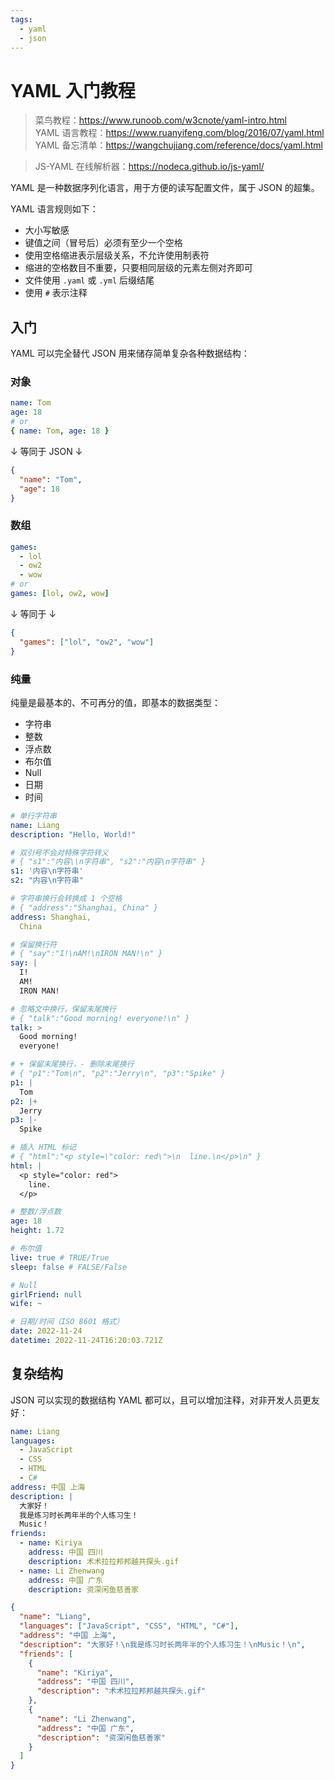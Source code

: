 ```yaml
---
tags:
  - yaml
  - json
---
```


# YAML 入门教程

> 菜鸟教程：https://www.runoob.com/w3cnote/yaml-intro.html  
> YAML 语言教程：https://www.ruanyifeng.com/blog/2016/07/yaml.html  
> YAML 备忘清单：https://wangchujiang.com/reference/docs/yaml.html

> JS-YAML 在线解析器：https://nodeca.github.io/js-yaml/

YAML 是一种数据序列化语言，用于方便的读写配置文件，属于 JSON 的超集。

YAML 语言规则如下：

- 大小写敏感
- 键值之间（冒号后）必须有至少一个空格
- 使用空格缩进表示层级关系，不允许使用制表符
- 缩进的空格数目不重要，只要相同层级的元素左侧对齐即可
- 文件使用 `.yaml` 或 `.yml` 后缀结尾
- 使用 `#` 表示注释

## 入门

YAML 可以完全替代 JSON 用来储存简单复杂各种数据结构：

### 对象

```yaml
name: Tom
age: 18
# or
{ name: Tom, age: 18 }
```

↓ 等同于 JSON ↓

```json
{
  "name": "Tom",
  "age": 18
}
```

### 数组

```yaml
games:
  - lol
  - ow2
  - wow
# or
games: [lol, ow2, wow]
```

↓ 等同于 ↓

```json
{
  "games": ["lol", "ow2", "wow"]
}
```

### 纯量

纯量是最基本的、不可再分的值，即基本的数据类型：

- 字符串
- 整数
- 浮点数
- 布尔值
- Null
- 日期
- 时间

```yaml
# 单行字符串
name: Liang
description: "Hello, World!"

# 双引号不会对特殊字符转义
# { "s1":"内容\\n字符串", "s2":"内容\n字符串" }
s1: '内容\n字符串'
s2: "内容\n字符串"

# 字符串换行会转换成 1 个空格
# { "address":"Shanghai, China" }
address: Shanghai,
  China
```

```yaml
# 保留换行符
# { "say":"I!\nAM!\nIRON MAN!\n" }
say: |
  I!
  AM!
  IRON MAN!

# 忽略文中换行，保留末尾换行
# { "talk":"Good morning! everyone!\n" }
talk: >
  Good morning!
  everyone!

# + 保留末尾换行，- 删除末尾换行
# { "p1":"Tom\n", "p2":"Jerry\n", "p3":"Spike" }
p1: |
  Tom
p2: |+
  Jerry
p3: |-
  Spike

# 插入 HTML 标记
# { "html":"<p style=\"color: red\">\n  line.\n</p>\n" }
html: |
  <p style="color: red">
    line.
  </p>
```

```yaml
# 整数/浮点数
age: 18
height: 1.72

# 布尔值
live: true # TRUE/True
sleep: false # FALSE/False

# Null
girlFriend: null
wife: ~

# 日期/时间（ISO 8601 格式）
date: 2022-11-24
datetime: 2022-11-24T16:20:03.721Z
```

## 复杂结构

JSON 可以实现的数据结构 YAML 都可以，且可以增加注释，对非开发人员更友好：

```yaml
name: Liang
languages:
  - JavaScript
  - CSS
  - HTML
  - C#
address: 中国 上海
description: |
  大家好！
  我是练习时长两年半的个人练习生！
  Music！
friends:
  - name: Kiriya
    address: 中国 四川
    description: 术术拉拉邦邦越共探头.gif
  - name: Li Zhenwang
    address: 中国 广东
    description: 资深闲鱼慈善家
```

```json
{
  "name": "Liang",
  "languages": ["JavaScript", "CSS", "HTML", "C#"],
  "address": "中国 上海",
  "description": "大家好！\n我是练习时长两年半的个人练习生！\nMusic！\n",
  "friends": [
    {
      "name": "Kiriya",
      "address": "中国 四川",
      "description": "术术拉拉邦邦越共探头.gif"
    },
    {
      "name": "Li Zhenwang",
      "address": "中国 广东",
      "description": "资深闲鱼慈善家"
    }
  ]
}
```
